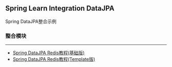 Spring Learn Integration DataJPA
---

Spring DataJPA整合示例

### 整合模块
---

- [Spring DataJPA Redis教程(基础版)](spring-learn-integration-datajpa-redis/DOC.md)
- [Spring DataJPA Redis教程(Template版)](spring-learn-integration-datajpa-redis-template/DOC.md)
